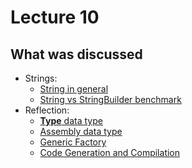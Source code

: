 # Lecture 10

## What was discussed

- Strings:
  - [String in general](Strings/Strings.ipynb)
  - [String vs StringBuilder benchmark](Strings/StringBenchmark)
- Reflection:
  - [**Type** data type](Reflection/Type.ipynb)
  - [Assembly data type](Reflection/Assembly.ipynb)
  - [Generic Factory](Reflection/Factory.ipynb)
  - [Code Generation and Compilation](Reflection/CodeGeneration.ipynb)